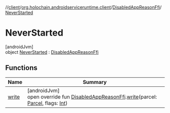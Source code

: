 //[client](../../../../index.md)/[org.holochain.androidserviceruntime.client](../../index.md)/[DisabledAppReasonFfi](../index.md)/[NeverStarted](index.md)

# NeverStarted

[androidJvm]\
object [NeverStarted](index.md) : [DisabledAppReasonFfi](../index.md)

## Functions

| Name | Summary |
|---|---|
| [write](../../-disabled-app-reason-ffi-parceler/write.md) | [androidJvm]<br>open override fun [DisabledAppReasonFfi](../index.md).[write](../../-disabled-app-reason-ffi-parceler/write.md)(parcel: [Parcel](https://developer.android.com/reference/kotlin/android/os/Parcel.html), flags: [Int](https://kotlinlang.org/api/core/kotlin-stdlib/kotlin/-int/index.html)) |